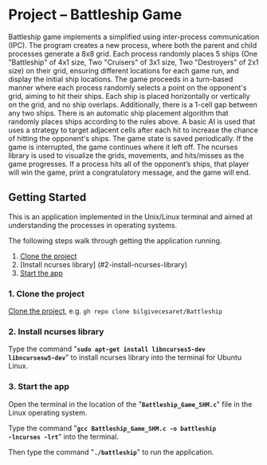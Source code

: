 # Project – Battleship Game

Battleship game implements a simplified using inter-process communication (IPC). The program creates a new process, where both the parent and child processes generate a 8x8 grid. Each process randomly places 5 ships (One "Battleship" of 4x1 size, Two "Cruisers" of 3x1 size, Two "Destroyers" of 2x1 size) on their grid, ensuring different locations for each game run, and display the initial ship locations. The game proceeds in a turn-based manner where each process randomly selects a point on the opponent's grid, aiming to hit their ships. Each ship is placed horizontally or vertically on the grid, and no ship overlaps. Additionally, there is a 1-cell gap between any two ships. There is an automatic ship placement algorithm that randomly places ships according to the rules above. A basic AI is used that uses a strategy to target adjacent cells after each hit to increase the chance of hitting the opponent's ships. The game state is saved periodically. If the game is interrupted, the game continues where it left off. The ncurses library is used to visualize the grids, movements, and hits/misses as the game progresses. If a process hits all of the opponent’s ships, that player will win the game, print a congratulatory message, and the game will end.

## Getting Started

This is an application implemented in the Unix/Linux terminal and aimed at understanding the processes in operating systems.

The following steps walk through getting the application running. 

1. [Clone the project](#1-clone-the-project)
2. [Install ncurses library] (#2-install-ncurses-library)
3. [Start the app](#3-start-the-app)

### 1. Clone the project

  [Clone the project](https://github.com/bilgivecesaret/Battleship.git), e.g. `gh repo clone bilgivecesaret/Battleship`

### 2. Install ncurses library

Type the command "<code><b>sudo apt-get install libncurses5-dev libncursesw5-dev</b></code>" to install ncurses library into the terminal for Ubuntu Linux.

### 3. Start the app

Open the terminal in the location of the "<code><b>Battleship_Game_SHM.c</b></code>" file in the Linux operating system.

Type the command "<code><b>gcc Battleship_Game_SHM.c -o battleship -lncurses -lrt</b></code>" into the terminal.

Then type the command "<code><b>./battleship</b></code>" to run the application.
